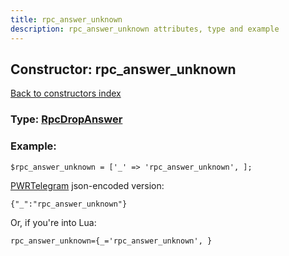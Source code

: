 ```yaml
---
title: rpc_answer_unknown
description: rpc_answer_unknown attributes, type and example
---
```

## Constructor: rpc\_answer\_unknown  
[Back to constructors index](index.md)






### Type: [RpcDropAnswer](../types/RpcDropAnswer.md)


### Example:

```
$rpc_answer_unknown = ['_' => 'rpc_answer_unknown', ];
```  

[PWRTelegram](https://pwrtelegram.xyz) json-encoded version:

```
{"_":"rpc_answer_unknown"}
```


Or, if you're into Lua:  


```
rpc_answer_unknown={_='rpc_answer_unknown', }

```


